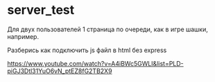 # server_test
Для двух пользователей 1 страница по очереди, как в игре шашки, например.

Разберись как подключить js файл в html без express

https://www.youtube.com/watch?v=A4iBWc5GWLI&list=PLD-piGJ3Dtl31YuO6vN_ptEZ8fG2TB2X9
